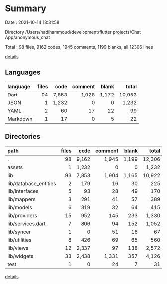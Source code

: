 # Summary

Date : 2021-10-14 18:31:58

Directory /Users/hadihammoud/development/flutter projects/Chat App/anonymous_chat

Total : 98 files,  9162 codes, 1945 comments, 1199 blanks, all 12306 lines

[details](details.md)

## Languages
| language | files | code | comment | blank | total |
| :--- | ---: | ---: | ---: | ---: | ---: |
| Dart | 94 | 7,853 | 1,928 | 1,172 | 10,953 |
| JSON | 1 | 1,232 | 0 | 0 | 1,232 |
| YAML | 2 | 60 | 17 | 22 | 99 |
| Markdown | 1 | 17 | 0 | 5 | 22 |

## Directories
| path | files | code | comment | blank | total |
| :--- | ---: | ---: | ---: | ---: | ---: |
| . | 98 | 9,162 | 1,945 | 1,199 | 12,306 |
| assets | 1 | 1,232 | 0 | 0 | 1,232 |
| lib | 93 | 7,853 | 1,904 | 1,165 | 10,922 |
| lib/database_entities | 2 | 179 | 16 | 30 | 225 |
| lib/interfaces | 5 | 93 | 28 | 49 | 170 |
| lib/mappers | 3 | 291 | 41 | 57 | 389 |
| lib/models | 6 | 319 | 32 | 64 | 415 |
| lib/providers | 15 | 952 | 145 | 233 | 1,330 |
| lib/services.dart | 7 | 806 | 94 | 152 | 1,052 |
| lib/syncer | 1 | 0 | 51 | 16 | 67 |
| lib/utilities | 8 | 426 | 69 | 65 | 560 |
| lib/views | 12 | 2,337 | 97 | 138 | 2,572 |
| lib/widgets | 33 | 2,438 | 1,331 | 357 | 4,126 |
| test | 1 | 0 | 24 | 7 | 31 |

[details](details.md)